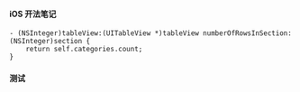 #### iOS 开法笔记

```objc
- (NSInteger)tableView:(UITableView *)tableView numberOfRowsInSection:(NSInteger)section {
    return self.categories.count;
}
```
#### 测试